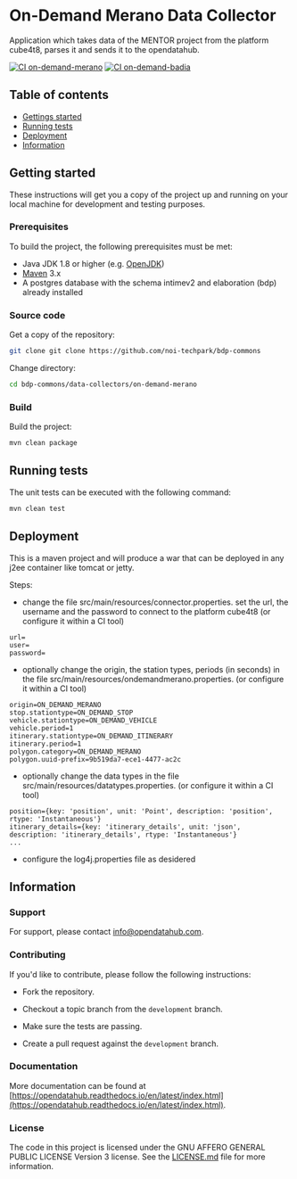 <!--
SPDX-FileCopyrightText: NOI Techpark <digital@noi.bz.it>

SPDX-License-Identifier: CC0-1.0
-->

# On-Demand Merano Data Collector

Application which takes data of the MENTOR project from the platform cube4t8, parses it and sends it to the opendatahub.

[![CI on-demand-merano](https://github.com/noi-techpark/bdp-commons/actions/workflows/ci-on-demand-merano.yml/badge.svg)](https://github.com/noi-techpark/bdp-commons/actions/workflows/ci-on-demand-merano.yml)
[![CI on-demand-badia](https://github.com/noi-techpark/bdp-commons/actions/workflows/ci-on-demand-badia.yml/badge.svg)](https://github.com/noi-techpark/bdp-commons/actions/workflows/ci-on-demand-badia.yml)

## Table of contents

- [Gettings started](#getting-started)
- [Running tests](#running-tests)
- [Deployment](#deployment)
- [Information](#information)

## Getting started

These instructions will get you a copy of the project up and running on your local machine for development and testing
purposes.

### Prerequisites

To build the project, the following prerequisites must be met:

- Java JDK 1.8 or higher (e.g. [OpenJDK](https://openjdk.java.net/))
- [Maven](https://maven.apache.org/) 3.x
- A postgres database with the schema intimev2 and elaboration (bdp) already installed

### Source code

Get a copy of the repository:

```bash
git clone git clone https://github.com/noi-techpark/bdp-commons
```

Change directory:

```bash
cd bdp-commons/data-collectors/on-demand-merano
```

### Build

Build the project:

```bash
mvn clean package
```

## Running tests

The unit tests can be executed with the following command:

```bash
mvn clean test
```

## Deployment

This is a maven project and will produce a war that can be deployed in any j2ee container like tomcat or jetty.

Steps:

* change the file src/main/resources/connector.properties. set the url, the username and the
  password to connect to the platform cube4t8 (or configure it within a CI tool)

```
url=
user=
password=
```

* optionally change the origin, the station types, periods (in seconds) in
  the file src/main/resources/ondemandmerano.properties. (or configure it within a CI tool)

```
origin=ON_DEMAND_MERANO
stop.stationtype=ON_DEMAND_STOP
vehicle.stationtype=ON_DEMAND_VEHICLE
vehicle.period=1
itinerary.stationtype=ON_DEMAND_ITINERARY
itinerary.period=1
polygon.category=ON_DEMAND_MERANO
polygon.uuid-prefix=9b519da7-ece1-4477-ac2c
```

* optionally change the data types in the file src/main/resources/datatypes.properties.
  (or configure it within a CI tool)

```
position={key: 'position', unit: 'Point', description: 'position', rtype: 'Instantaneous'}
itinerary_details={key: 'itinerary_details', unit: 'json', description: 'itinerary_details', rtype: 'Instantaneous'}
...
```

* configure the log4j.properties file as desidered

## Information

### Support

For support, please contact [info@opendatahub.com](mailto:info@opendatahub.com).

### Contributing

If you'd like to contribute, please follow the following instructions:

- Fork the repository.

- Checkout a topic branch from the `development` branch.

- Make sure the tests are passing.

- Create a pull request against the `development` branch.

### Documentation

More documentation can be found
at [https://opendatahub.readthedocs.io/en/latest/index.html](https://opendatahub.readthedocs.io/en/latest/index.html).

### License

The code in this project is licensed under the GNU AFFERO GENERAL PUBLIC LICENSE Version 3 license. See
the [LICENSE.md](LICENSE.md) file for more information.
